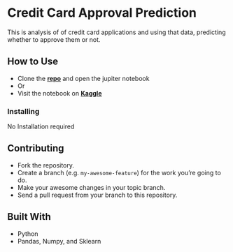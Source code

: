 # Credit Card Approval Prediction

This is analysis of of credit card applications and using that data, predicting whether to approve them or not.

## How to Use

- Clone the **[repo](https://github.com/jtvkw2/Credit-Card-Approval-Prediction)** and open the jupiter notebook
- Or
- Visit the notebook on **[Kaggle](https://www.kaggle.com/jacobvoyles/credit-card-approval-pediction)**

### Installing

No Installation required

## Contributing

- Fork the repository.
- Create a branch (e.g. `my-awesome-feature`) for the work you’re going to do.
- Make your awesome changes in your topic branch.
- Send a pull request from your branch to this repository.

## Built With

* Python
* Pandas, Numpy, and Sklearn
